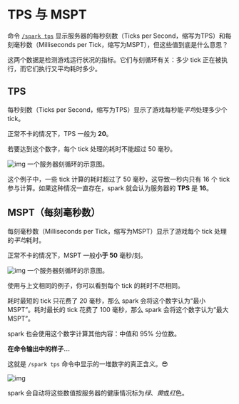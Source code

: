 # TPS 与 MSPT

命令 [`/spark tps`](https://spark.lucko.me/docs/Command-Usage#spark-tps) 显示服务器的每秒刻数（Ticks per Second，缩写为TPS）和每刻毫秒数（Milliseconds per Tick，缩写为MSPT），但这些值到底是什么意思？

这两个数据是检测游戏运行状况的指标。它们与刻循环有关：多少 tick 正在被执行，而它们执行又平均耗时多少。

## TPS

每秒刻数（Ticks per Second，缩写为TPS）显示了游戏每秒能*平均*处理多少个 tick。

正常不卡的情况下，TPS 一般为 **20**。

若要达到这个数字，每个 tick 处理的耗时不能超过 50 毫秒。

![img](https://s11.ax1x.com/2023/12/25/piHDyF0.png)
一个服务器刻循环的示意图。

这个例子中，一些 tick 计算的耗时超过了 50 毫秒，这导致一秒内只有 16 个 tick 参与计算。如果这种情况一直存在，spark 就会认为服务器的 **TPS** 是 **16**。

## MSPT（每刻毫秒数）

每刻毫秒数（Milliseconds per Tick，缩写为MSPT）显示了游戏每个 tick 处理的*平均*耗时。

正常不卡的情况下，MSPT 一般**小于 50** 毫秒/刻。

![img](https://s11.ax1x.com/2023/12/25/piHDTFx.png)
一个服务器刻循环的示意图。

使用与上文相同的例子，你可以看到每个 tick 的耗时不尽相同。

耗时最短的 tick 只花费了 20 毫秒，那么 spark 会将这个数字认为“最小 MSPT”。耗时最长的 tick 花费了 100 毫秒，那么 spark 会将这个数字认为“最大 MSPT”。

spark 也会使用这个数字计算其他内容：中值和 95% 分位数。

**在命令输出中的样子...**

这就是 `/spark tps` 命令中显示的一堆数字的真正含义。😎

![img](https://s11.ax1x.com/2023/12/25/piHr1cF.png)

spark 会自动将这些数值按服务器的健康情况标为*绿*、*黄*或*红*色。
